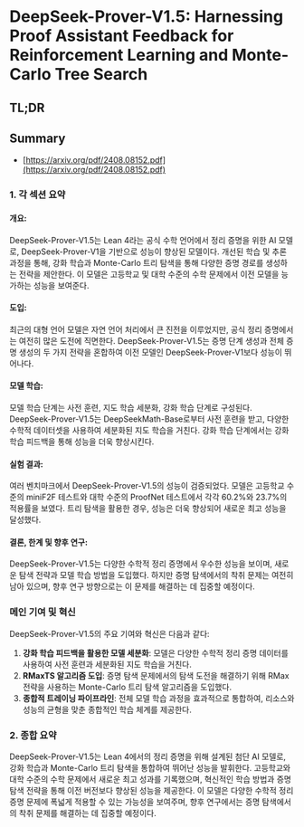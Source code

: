 # DeepSeek-Prover-V1.5: Harnessing Proof Assistant Feedback for Reinforcement Learning and Monte-Carlo Tree Search
## TL;DR
## Summary
- [https://arxiv.org/pdf/2408.08152.pdf](https://arxiv.org/pdf/2408.08152.pdf)

### 1. 각 섹션 요약

#### 개요:
DeepSeek-Prover-V1.5는 Lean 4라는 공식 수학 언어에서 정리 증명을 위한 AI 모델로, DeepSeek-Prover-V1을 기반으로 성능이 향상된 모델이다. 개선된 학습 및 추론 과정을 통해, 강화 학습과 Monte-Carlo 트리 탐색을 통해 다양한 증명 경로를 생성하는 전략을 제안한다. 이 모델은 고등학교 및 대학 수준의 수학 문제에서 이전 모델을 능가하는 성능을 보여준다.

#### 도입:
최근의 대형 언어 모델은 자연 언어 처리에서 큰 진전을 이루었지만, 공식 정리 증명에서는 여전히 많은 도전에 직면한다. DeepSeek-Prover-V1.5는 증명 단계 생성과 전체 증명 생성의 두 가지 전략을 혼합하여 이전 모델인 DeepSeek-Prover-V1보다 성능이 뛰어나다.

#### 모델 학습:
모델 학습 단계는 사전 훈련, 지도 학습 세분화, 강화 학습 단계로 구성된다. DeepSeek-Prover-V1.5는 DeepSeekMath-Base로부터 사전 훈련을 받고, 다양한 수학적 데이터셋을 사용하여 세분화된 지도 학습을 거친다. 강화 학습 단계에서는 강화 학습 피드백을 통해 성능을 더욱 향상시킨다.

#### 실험 결과:
여러 벤치마크에서 DeepSeek-Prover-V1.5의 성능이 검증되었다. 모델은 고등학교 수준의 miniF2F 테스트와 대학 수준의 ProofNet 테스트에서 각각 60.2%와 23.7%의 적용률을 보였다. 트리 탐색을 활용한 경우, 성능은 더욱 향상되어 새로운 최고 성능을 달성했다.

#### 결론, 한계 및 향후 연구:
DeepSeek-Prover-V1.5는 다양한 수학적 정리 증명에서 우수한 성능을 보이며, 새로운 탐색 전략과 모델 학습 방법을 도입했다. 하지만 증명 탐색에서의 착취 문제는 여전히 남아 있으며, 향후 연구 방향으로는 이 문제를 해결하는 데 집중할 예정이다.

### 메인 기여 및 혁신
DeepSeek-Prover-V1.5의 주요 기여와 혁신은 다음과 같다:
1. **강화 학습 피드백을 활용한 모델 세분화**: 모델은 다양한 수학적 정리 증명 데이터를 사용하여 사전 훈련과 세분화된 지도 학습을 거친다.
2. **RMaxTS 알고리즘 도입**: 증명 탐색 문제에서의 탐색 도전을 해결하기 위해 RMax 전략을 사용하는 Monte-Carlo 트리 탐색 알고리즘을 도입했다.
3. **종합적 트레이닝 파이프라인**: 전체 모델 학습 과정을 효과적으로 통합하여, 리소스와 성능의 균형을 맞춘 종합적인 학습 체계를 제공한다.

### 2. 종합 요약
DeepSeek-Prover-V1.5는 Lean 4에서의 정리 증명을 위해 설계된 첨단 AI 모델로, 강화 학습과 Monte-Carlo 트리 탐색을 통합하여 뛰어난 성능을 발휘한다. 고등학교와 대학 수준의 수학 문제에서 새로운 최고 성과를 기록했으며, 혁신적인 학습 방법과 증명 탐색 전략을 통해 이전 버전보다 향상된 성능을 제공한다. 이 모델은 다양한 수학적 정리 증명 문제에 폭넓게 적용할 수 있는 가능성을 보여주며, 향후 연구에서는 증명 탐색에서의 착취 문제를 해결하는 데 집중할 예정이다.